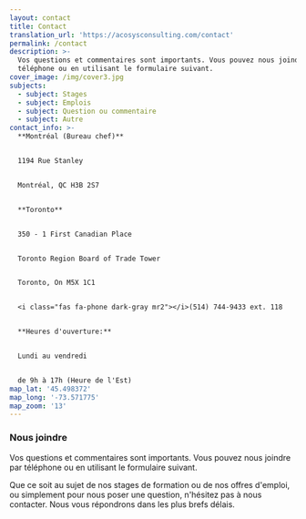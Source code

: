 ```yaml
---
layout: contact
title: Contact
translation_url: 'https://acosysconsulting.com/contact'
permalink: /contact
description: >-
  Vos questions et commentaires sont importants. Vous pouvez nous joindre par
  téléphone ou en utilisant le formulaire suivant.
cover_image: /img/cover3.jpg
subjects:
  - subject: Stages
  - subject: Emplois
  - subject: Question ou commentaire
  - subject: Autre
contact_info: >-
  **Montréal (Bureau chef)**


  1194 Rue Stanley


  Montréal, QC H3B 2S7


  **Toronto**


  350 - 1 First Canadian Place


  Toronto Region Board of Trade Tower


  Toronto, On M5X 1C1


  <i class="fas fa-phone dark-gray mr2"></i>(514) 744-9433 ext. 118  


  **Heures d'ouverture:**


  Lundi au vendredi


  de 9h à 17h (Heure de l'Est)
map_lat: '45.498372'
map_long: '-73.571775'
map_zoom: '13'
---
```

### Nous joindre

Vos questions et commentaires sont importants. Vous pouvez nous joindre par téléphone ou en utilisant le formulaire suivant.

Que ce soit au sujet de nos stages de formation ou de nos offres d'emploi, ou simplement pour nous poser une question, n'hésitez pas à nous contacter. Nous vous répondrons dans les plus brefs délais.

